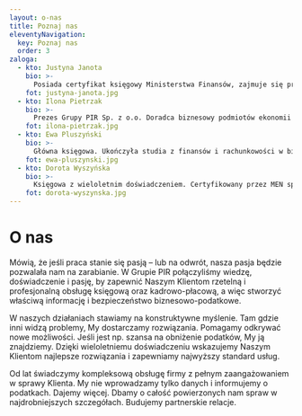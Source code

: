 ```yaml
---
layout: o-nas
title: Poznaj nas
eleventyNavigation:
  key: Poznaj nas
  order: 3
zaloga:
  - kto: Justyna Janota
    bio: >-
      Posiada certyfikat księgowy Ministerstwa Finansów, zajmuje się przede wszystkim działalnością podmiotów ekonomii społecznej i tradycyjnych przedsiębiorców z ujęciu prawnym, rachunkowym i podatkowym. Swoje doświadczenie zawodowe zdobywała, pracując wiele lat w Izbie Skarbowej w Katowicach oraz w Urzędzie Miasta Katowice. Pełniła również funkcję członka Samorządowego Kolegium Odwoławczego. Trener, wykładowca i doradca. Absolwentka studiów magisterskich z zakresu finansów publicznych i podatków, kontynuowała edukację na studiach podyplomowych z zakresu rachunkowości, a następnie z audytu wewnętrznego, kontroli finansowej i menadżerskiej analizy transakcyjnej. Skończyła studia doktoranckie na Wydziale Prawa i Administracji Uniwersytetu Śląskiego. Autorka publikacji poświęconych tematyce aspektów prawnych, rachunkowych i podatkowych oraz dotyczących podmiotów ekonomii społecznej i pomocy publicznej. Przedsiębiorca społeczny.
    fot: justyna-janota.jpg
  - kto: Ilona Pietrzak
    bio: >-
      Prezes Grupy PIR Sp. z o.o. Doradca biznesowy podmiotów ekonomii społecznej. Fundraiser. Trener i doradca. Przedsiębiorca społeczny. Specjalizuje się w zarządzaniu projektami, tworzeniu koncepcji przedsięwzięć biznesowych i społecznych. Zarządzała kilkunastoma projektami na łączną kwotę ponad 40 mln zł. Menadżer łódzkiego Ośrodka Wsparcia Ekonomii Społecznej Centrum KLUCZ. Ukończyła studia podyplomowe z zamówień publicznych. Absolwentka gospodarki przestrzennej ze specjalnością strategie rozwoju zasobów ludzkich w regionie oraz kapitału ludzkiego w gospodarce opartej na wiedzy. Absolwentka Programu Menedżerowie NGO oraz Akademii Fundraisingu. Redaktor merytoryczny Poradnika „Jak prowadzić biznes społeczny”, współautor „Tylko jeden, a procentuje. Raport nt. mechanizmu 1% podatku dochodowego od osób fizycznych” oraz Poradnika „MOCni wolontariatem”. Wiceprezes thinka-action-tanku Instytut Spraw Obywatelskich, prezes Stowarzyszenia Pracownia Inicjatyw Rozwojowych oraz Grupy INSPRO Sp. z o.o. Certyfikowany przez MEN specjalista ds. płac.
    fot: ilona-pietrzak.jpg
  - kto: Ewa Pluszyński
    bio: >-
      Główna księgowa. Ukończyła studia z finansów i rachunkowości w biznesie oraz z zarządzania zasobami ludzkimi. Wiceprezes Spółki z o.o. „Rajza”. Od 1999 roku doświadczenie zawodowe zdobyła na stanowiskach kierowniczych, w dziale sprzedaży oraz na stanowisku kierownika działu rozliczeń. Obecnie pełni funkcję kierownika działu księgowości. Przez ponad 10 lat prowadziła własną działalność gospodarczą przez 10 lat. Pracowała m.in. w spółce outsourcingowej w dziale finansowo-rozliczeniowym. 
    fot: ewa-pluszynski.jpg
  - kto: Dorota Wyszyńska
    bio: >-
      Księgowa z wieloletnim doświadczeniem. Certyfikowany przez MEN specjalista ds. płac. Zanim rozpoczęła swoją przygodę z kadrami, płacami i księgowością pracowała jako specjalistka ds. zamówień publicznych oraz zajmowała się zdalną obsługą biur techniczno-handlowych w całej Polsce. Wspierała działy handlowe w bieżących projektach, a także zajmowała się udzielaniem zwrotnych instrumentów finansowych.
    fot: dorota-wyszynska.jpg
---
```

# O nas

Mówią, że jeśli praca stanie się pasją – lub na odwrót, nasza pasja będzie pozwalała nam na zarabianie. W Grupie PIR połączyliśmy wiedzę, doświadczenie i pasję, by zapewnić Naszym Klientom rzetelną i profesjonalną obsługę księgową oraz kadrowo-płacową, a więc stworzyć właściwą informację i bezpieczeństwo biznesowo-podatkowe.

W naszych działaniach stawiamy na konstruktywne myślenie. Tam gdzie inni widzą problemy, My dostarczamy rozwiązania. Pomagamy odkrywać nowe możliwości. Jeśli jest np. szansa na obniżenie podatków, My ją znajdziemy. Dzięki wieloletniemu doświadczeniu wskazujemy Naszym Klientom najlepsze rozwiązania i zapewniamy najwyższy standard usług.

Od lat świadczymy kompleksową obsługę firmy z pełnym zaangażowaniem w sprawy Klienta. My nie wprowadzamy tylko danych i informujemy o podatkach. Dajemy więcej. Dbamy o całość powierzonych nam spraw w najdrobniejszych szczegółach. Budujemy partnerskie relacje.